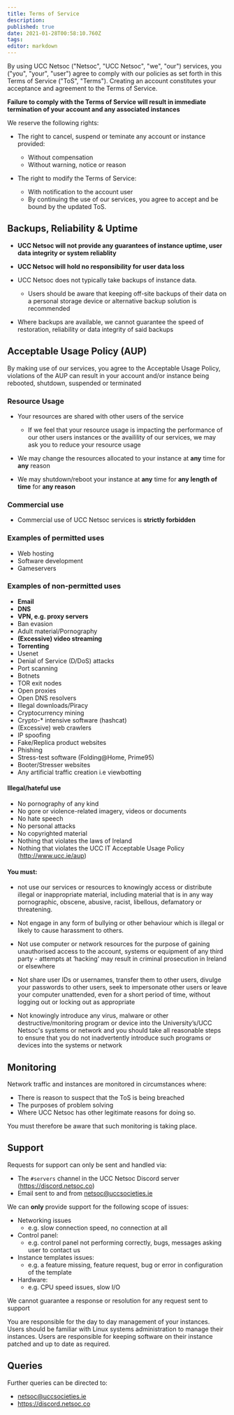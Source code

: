 ```yaml
---
title: Terms of Service
description: 
published: true
date: 2021-01-28T00:58:10.760Z
tags: 
editor: markdown
---
```


By using UCC Netsoc ("Netsoc", "UCC Netsoc", "we", "our") services, you ("you", "your", "user") agree to comply with our policies as set forth in this Terms of Service ("ToS", "Terms"). Creating an account constitutes your acceptance and agreement to the Terms of Service.

**Failure to comply with the Terms of Service will result in immediate termination of your account and any associated instances**

We reserve the following rights:
* The right to cancel, suspend or teminate any account or instance provided:
	* Without compensation
	* Without warning, notice or reason
  
* The right to modify the Terms of Service:
	* With notification to the account user
	* By continuing the use of our services, you agree to accept and be bound by the updated ToS.

## Backups, Reliability & Uptime

* **UCC Netsoc will not provide any guarantees of instance uptime, user data integrity or system reliablity**

* **UCC Netsoc will hold no responsibility for user data loss**

* UCC Netsoc does not typically take backups of instance data.
	* Users should be aware that keeping off-site backups of their data on a personal storage device or alternative backup solution is recommended

* Where backups are available, we cannot guarantee the speed of restoration, reliability or data integrity of said backups

## Acceptable Usage Policy (AUP)
By making use of our services, you agree to the Acceptable Usage Policy, violations of the AUP can result in your account and/or instance being rebooted, shutdown, suspended or terminated


### Resource Usage

* Your resources are shared with other users of the service
	* If we feel that your resource usage is impacting the performance of our other users instances or the availility of our services, we may ask you to reduce your resource usage
  
* We may change the resources allocated to your instance at **any** time for **any** reason
* We may shutdown/reboot your instance at **any** time for **any length of time** for **any reason**

### Commercial use

* Commercial use of UCC Netsoc services is **strictly forbidden**

### Examples of permitted uses

* Web hosting
* Software development
* Gameservers

### Examples of non-permitted uses

* **Email**
* **DNS**
* **VPN, e.g. proxy servers**
* Ban evasion
* Adult material/Pornography
* **(Excessive) video streaming**
* **Torrenting**
* Usenet
* Denial of Service (D/DoS) attacks
* Port scanning
* Botnets
* TOR exit nodes
* Open proxies
* Open DNS resolvers
* Illegal downloads/Piracy
* Cryptocurrency mining
* Crypto-* intensive software (hashcat)
* (Excessive) web crawlers
* IP spoofing
* Fake/Replica product websites
* Phishing
* Stress-test software (Folding@Home, Prime95) 
* Booter/Stresser websites
* Any artificial traffic creation i.e viewbotting

#### Illegal/hateful use

* No pornography of any kind
* No gore or violence-related imagery, videos or documents
* No hate speech
* No personal attacks
* No copyrighted material
* Nothing that violates the laws of Ireland
* Nothing that violates the UCC IT Acceptable Usage Policy (http://www.ucc.ie/aup)

#### You must:
* not use our services or resources to knowingly access
    or distribute illegal or inappropriate material,
    including material that is in any way pornographic,
    obscene, abusive, racist, libellous, defamatory or
    threatening.

* Not engage in any form of bullying or other behaviour
    which is illegal or likely to
    cause harassment to others.

* Not use computer or network resources for the purpose
    of gaining unauthorised access to the account, systems
    or equipment of any third party - attempts at ‘hacking’
    may result in criminal prosecution in Ireland or elsewhere

* Not share user IDs or usernames, transfer them to other
    users, divulge your passwords to other users, seek to
    impersonate other users or leave your computer unattended,
    even for a short period of time, without logging out or
    locking out as appropriate

* Not knowingly introduce any virus, malware or other
    destructive/monitoring program or device into the University’s/UCC Netsoc's systems
    or network and you should take all reasonable steps to
    ensure that you do not inadvertently introduce such programs
    or devices into the systems or network

## Monitoring

Network traffic and instances are monitored in circumstances where:
* There is reason to suspect that the ToS is being breached
* The purposes of problem solving
* Where UCC Netsoc has other legitimate reasons for doing so.

You must therefore be aware that such monitoring is taking place.

## Support

Requests for support can only be sent and handled via:
* The `#servers` channel in the UCC Netsoc Discord server (https://discord.netsoc.co)
* Email sent to and from netsoc@uccsocieties.ie
 
We can **only** provide support for the following scope of issues:
* Networking issues
	* e.g. slow connection speed, no connection at all
* Control panel:
	* e.g. control panel not performing correctly, bugs, messages asking user to contact us
* Instance templates issues:
	* e.g. a feature missing, feature request, bug or error in configuration of the template
* Hardware:
	* e.g. CPU speed issues, slow I/O

We cannot guarantee a response or resolution for any request sent to support

You are responsible for the day to day management of your instances. Users should be familiar with Linux systems administration to manage their instances. Users are responsible for keeping software on their instance patched and up to date as required.

## Queries

Further queries can be directed to:
* netsoc@uccsocieties.ie
* https://discord.netsoc.co
